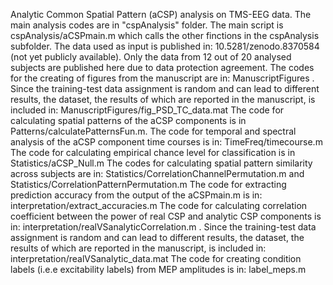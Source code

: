Analytic Common Spatial Pattern (aCSP) analysis on TMS-EEG data.
The main analysis codes are in "cspAnalysis" folder. The main script is cspAnalysis/aCSPmain.m which calls the other finctions in the cspAnalysis subfolder. The data used as input is published in: 10.5281/zenodo.8370584 (not yet publicly available). Only the data from 12 out of 20 analysed subjects are published here due to data protection agreement.
The codes for the creating of figures from the manuscript are in: ManuscriptFigures . Since the training-test data assignment is random and can lead to different results, the dataset, the results of which are reported in the manuscript, is included in: ManuscriptFigures/fig_PSD_TC_data.mat
The code for calculating spatial patterns of the aCSP components is in Patterns/calculatePatternsFun.m.
The code for temporal and spectral analysis of the aCSP component time courses is in: TimeFreq/timecourse.m
The code for calculating empirical chance level for classification is in Statistics/aCSP_Null.m
The codes for calculating spatial pattern similarity across subjects are in: Statistics/CorrelationChannelPermutation.m and Statistics/CorrelationPatternPermutation.m
The code for extracting prediction accuracy from the output of the aCSPmain.m is in: interpretation/extract_accuracies.m
The code for calculating correlation coefficient between the power of real CSP and analytic CSP components is in: interpretation/realVSanalyticCorrelation.m . Since the training-test data assignment is random and can lead to different results, the dataset, the results of which are reported in the manuscript, is included in: interpretation/realVSanalytic_data.mat
The code for creating condition labels (i.e.e excitability labels) from MEP amplitudes is in: label_meps.m